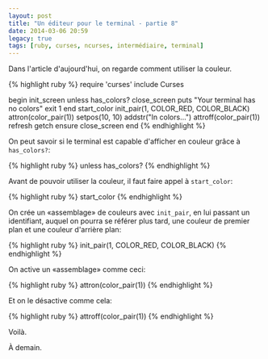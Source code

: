 ```yaml
---
layout: post
title: "Un éditeur pour le terminal - partie 8"
date: 2014-03-06 20:59
legacy: true
tags: [ruby, curses, ncurses, intermédiaire, terminal]
---
```




Dans l'article d'aujourd'hui, on regarde comment utiliser la couleur.

<!-- more -->

{% highlight ruby %}
require 'curses'
include Curses

begin
  init_screen
  unless has_colors?
    close_screen
    puts "Your terminal has no colors"
    exit 1
  end
  start_color
  init_pair(1, COLOR_RED, COLOR_BLACK)
  attron(color_pair(1))
  setpos(10, 10)
  addstr("In colors...")
  attroff(color_pair(1))
  refresh
  getch
ensure
  close_screen
end
{% endhighlight %}

On peut savoir si le terminal est capable d'afficher en couleur grâce à
`has_colors?`:

{% highlight ruby %}
  unless has_colors?
{% endhighlight %}

Avant de pouvoir utiliser la couleur, il faut faire appel à `start_color`:

{% highlight ruby %}
  start_color
{% endhighlight %}

On crée un «assemblage» de couleurs avec `init_pair`, en lui passant un
identifiant, auquel on pourra se référer plus tard, une couleur de premier
plan et une couleur d'arrière plan:

{% highlight ruby %}
  init_pair(1, COLOR_RED, COLOR_BLACK)
{% endhighlight %}

On active un «assemblage» comme ceci:

{% highlight ruby %}
  attron(color_pair(1))
{% endhighlight %}

Et on le désactive comme cela:

{% highlight ruby %}
  attroff(color_pair(1))
{% endhighlight %}

Voilà.



À demain.



